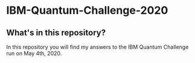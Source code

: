 # IBM-Quantum-Challenge-2020


## What's in this repository?

In this repository you will find my answers to the IBM Quantum Challenge run on May 4th, 2020.


